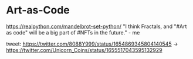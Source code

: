 # Art-as-Code
https://realpython.com/mandelbrot-set-python/ "I think Fractals, and "#Art as code" will be a big part of #NFTs in the future." - me 

tweet: https://twitter.com/8088Y999/status/1654869345804140545 -> https://twitter.com/Unicorn_Coins/status/1655517043595132929
